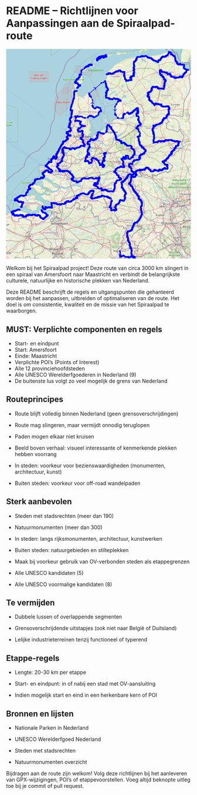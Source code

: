 # README – Richtlijnen voor Aanpassingen aan de Spiraalpad-route

![image-20250524192655117](complete.png)

Welkom bij het Spiraalpad project! Deze route van circa 3000 km slingert in een spiraal van Amersfoort naar Maastricht en verbindt de belangrijkste culturele, natuurlijke en historische plekken van Nederland.

Deze README beschrijft de regels en uitgangspunten die gehanteerd worden bij het aanpassen, uitbreiden of optimaliseren van de route. Het doel is om consistentie, kwaliteit en de missie van het Spiraalpad te waarborgen.

## MUST: Verplichte componenten en regels

- Start- en eindpunt
- Start: Amersfoort
- Einde: Maastricht
- Verplichte POI’s (Points of Interest)
- Alle 12 provinciehoofdsteden
- Alle UNESCO Werelderfgoederen in Nederland (9)
- De buitenste lus volgt zo veel mogelijk de grens van Nederland


## Routeprincipes

- Route blijft volledig binnen Nederland (geen grensoverschrijdingen)

- Route mag slingeren, maar vermijdt onnodig teruglopen

- Paden mogen elkaar niet kruisen

- Beeld boven verhaal: visueel interessante of kenmerkende plekken hebben voorrang

- In steden: voorkeur voor bezienswaardigheden (monumenten, architectuur, kunst)

- Buiten steden: voorkeur voor off-road wandelpaden


## Sterk aanbevolen

- Steden met stadsrechten (meer dan 190)

- Natuurmonumenten (meer dan 300)

- In steden: langs rijksmonumenten, architectuur, kunstwerken

- Buiten steden: natuurgebieden en stilteplekken

- Maak bij voorkeur gebruik van OV-verbonden steden als etappegrenzen

- Alle UNESCO kandidaten (5)

- Alle UNESCO voormalige kandidaten (8)


## Te vermijden

- Dubbele lussen of overlappende segmenten

- Grensoverschrijdende uitstapjes (ook niet naar België of Duitsland)

- Lelijke industrieterreinen tenzij functioneel of typerend


## Etappe-regels

- Lengte: 20-30 km per etappe

- Start- en eindpunt: in of nabij een stad met OV-aansluiting

- Indien mogelijk start en eind in een herkenbare kern of POI


## Bronnen en lijsten

- Nationale Parken in Nederland

- UNESCO Werelderfgoed Nederland

- Steden met stadsrechten

- Natuurmonumenten overzicht


Bijdragen aan de route zijn welkom! Volg deze richtlijnen bij het aanleveren van GPX-wijzigingen, POI’s of etappevoorstellen. Voeg altijd beknopte uitleg toe bij je commit of pull request.

